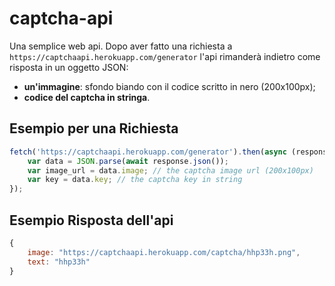 # captcha-api

Una semplice web api.
Dopo aver fatto una richiesta a `https://captchaapi.herokuapp.com/generator` l'api rimanderà indietro come risposta in un oggetto JSON:
* **un'immagine**: sfondo biando con il codice scritto in nero (200x100px);
* **codice del captcha in stringa**.

## Esempio per una Richiesta
```js
fetch('https://captchaapi.herokuapp.com/generator').then(async (response) => {
	var data = JSON.parse(await response.json());
	var image_url = data.image; // the captcha image url (200x100px)
	var key = data.key; // the captcha key in string
});
```
## Esempio Risposta dell'api
```js
{
	image: "https://captchaapi.herokuapp.com/captcha/hhp33h.png",
	text: "hhp33h"
}
```

